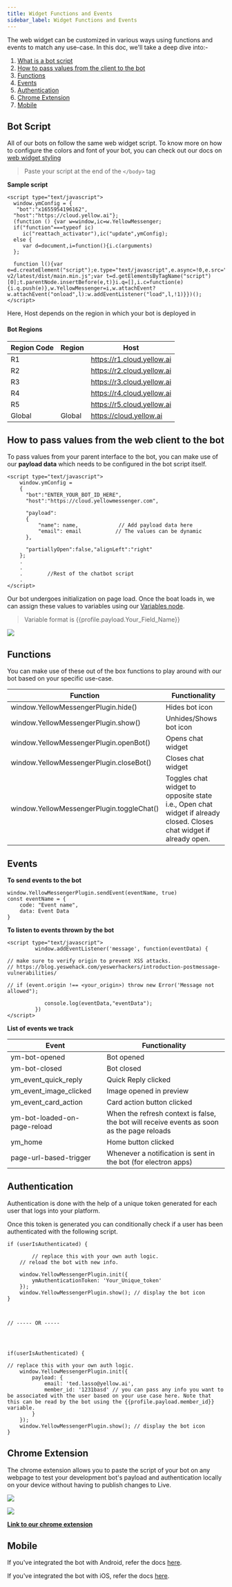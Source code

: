 ```yaml
---
title: Widget Functions and Events
sidebar_label: Widget Functions and Events
---
```


The web widget can be customized in various ways using functions and events to match any use-case. In this doc, we'll take a deep dive into:-

1. [What is a bot script](#script)
2. [How to pass values from the client to the bot](#payload)
3. [Functions](#functions)
4. [Events](#events)
5. [Authentication](#auth)
6. [Chrome Extension](#ext)
7. [Mobile](#mobile)

## <a name="script"></a> Bot Script
All of our bots on follow the same web widget script. To know more on how to configure the colors and font of your bot, you can check out our docs on [web widget styling](https://docs.yellow.ai/docs/platform_concepts/channelConfiguration/web-widget)

> Paste your script at the end of the `</body>` tag

**Sample script**
```
<script type="text/javascript"> 
  window.ymConfig = {
   "bot":"x1655954196162",
  "host":"https://cloud.yellow.ai"};
  (function () {var w=window,ic=w.YellowMessenger;
  if("function"===typeof ic)
     ic("reattach_activator"),ic("update",ymConfig);
  else {
     var d=document,i=function(){i.c(arguments)
  };

  function l(){var e=d.createElement("script");e.type="text/javascript",e.async=!0,e.src="https://cdn.yellowmessenger.com/plugin/widget-v2/latest/dist/main.min.js";var t=d.getElementsByTagName("script")[0];t.parentNode.insertBefore(e,t)}i.q=[],i.c=function(e){i.q.push(e)},w.YellowMessenger=i,w.attachEvent?w.attachEvent("onload",l):w.addEventListener("load",l,!1)}})();
</script>

```

Here, Host depends on the region in which your bot is deployed in

#### Bot Regions



| Region Code | Region | Host |
| --- | --- | --- |
| R1 |  | https://r1.cloud.yellow.ai |
| R2 |  | https://r2.cloud.yellow.ai |
| R3 |  | https://r3.cloud.yellow.ai |
| R4 |  | https://r4.cloud.yellow.ai |
| R5 |  | https://r5.cloud.yellow.ai |
|Global| Global| https://cloud.yellow.ai |






## <a name="payload"></a> How to pass values from the web client to the bot
To pass values from your parent interface to the bot, you can make use of our **payload data** which needs to be configured in the bot script itself.

```
<script type="text/javascript">
    window.ymConfig = 
    {
      "bot":"ENTER_YOUR_BOT_ID_HERE",
      "host":"https://cloud.yellowmessenger.com",
      
      "payload":
      {
          "name": name,             // Add payload data here
          "email": email           // The values can be dynamic
      },
      
      "partiallyOpen":false,"alignLeft":"right"
    };
    .
    .
    .        //Rest of the chatbot script
    .
</script>
```

Our bot undergoes initialization on page load. Once the boat loads in, we can assign these values to variables using our [Variables node](https://docs.yellow.ai/docs/platform_concepts/studio/build/nodes/action-nodes/#variables).

> Variable format is {{profile.payload.Your_Field_Name}}

![](https://i.imgur.com/3Np2ozp.png)

<!-- 
## Authenticating users
We make use of session tokens to authenticate all our users and maintain their chat history

```
Sample code block that's formatted well
``` -->

## <a name="functions"></a> Functions

You can make use of these out of the box functions to play around with our bot based on your specific use-case.

| Function                                  | Functionality                                                                                                       |
| ----------------------------------------- | ------------------------------------------------------------------------------------------------------------------- |
| window.YellowMessengerPlugin.hide()       | Hides bot icon                                                                                                      |
| window.YellowMessengerPlugin.show()       | Unhides/Shows bot icon                                                                                              |
| window.YellowMessengerPlugin.openBot()    | Opens chat widget                                                                                                   |
| window.YellowMessengerPlugin.closeBot()   | Closes chat widget                                                                                                  |
| window.YellowMessengerPlugin.toggleChat() | Toggles chat widget to opposite state i.e., Open chat widget if already closed. Closes chat widget if already open. |

## <a name="events"></a>Events

**To send events to the bot**
```
window.YellowMessengerPlugin.sendEvent(eventName, true)
const eventName = {
	code: "Event name",
	data: Event Data
}
```
**To listen to events thrown by the bot**

```
<script type="text/javascript">
         window.addEventListener('message', function(eventData) {

// make sure to verify origin to prevent XSS attacks.
// https://blog.yeswehack.com/yeswerhackers/introduction-postmessage-vulnerabilities/

// if (event.origin !== <your_origin>) throw new Error('Message not allowed");
            
            console.log(eventData,"eventData");
         })
</script>
```

**List of events we track**


| Event                        | Functionality                                                                              |
| ---------------------------- | ------------------------------------------------------------------------------------------ |
| ym-bot-opened                | Bot opened                                                                                 |
| ym-bot-closed                | Bot closed                                                                                 |
| ym_event_quick_reply         | Quick Reply clicked                                                                        |
| ym_event_image_clicked       | Image opened in preview                                                                    |
| ym_event_card_action         | Card action button clicked                                                                 |
| ym-bot-loaded-on-page-reload | When the refresh context is false, the bot will receive events as soon as the page reloads |
| ym_home                      | Home button clicked                                                                        |
| page-url-based-trigger       | Whenever a notification is sent in the bot (for electron apps)                             |

## <a name="auth"></a>Authentication
Authentication is done with the help of a unique token generated for each user that logs into your platform.

Once this token is generated you can conditionally check if a user has been authenticated with the following script.

```
if (userIsAuthenticated) { 

        // replace this with your own auth logic.
	// reload the bot with new info.
	
    window.YellowMessengerPlugin.init({
		ymAuthenticationToken: 'Your_Unique_token'
	});
	window.YellowMessengerPlugin.show(); // display the bot icon
}



// ----- OR -----




if(userIsAuthenticated) { 

// replace this with your own auth logic.
	window.YellowMessengerPlugin.init({
		payload: {
			email: 'ted.lasso@yellow.ai',
			member_id: '1231basd' // you can pass any info you want to be associated with the user based on your use case here. Note that this can be read by the bot using the {{profile.payload.member_id}} variable.
		}
	});
	window.YellowMessengerPlugin.show(); // display the bot icon
}
```

## <a name="ext"></a>Chrome Extension

The chrome extension allows you to paste the script of your bot on any webpage to test your development bot's payload and authentication locally on your device without having to publish changes to Live.

![](https://i.imgur.com/pcoRoWo.png)

![](https://i.imgur.com/MPbAQh8.png)



**[Link to our chrome extension](https://chrome.google.com/webstore/detail/yellowai-web-widget-launc/hlajdopahpkoakfedombhdpomlpmafbb)**


## <a name="mobile"></a>Mobile

If you've integrated the bot with Android, refer the docs [here](https://docs.yellow.ai/docs/platform_concepts/mobile/chatbot/android).

If you've integrated the bot with iOS, refer the docs [here](https://docs.yellow.ai/docs/platform_concepts/mobile/chatbot/ios).

